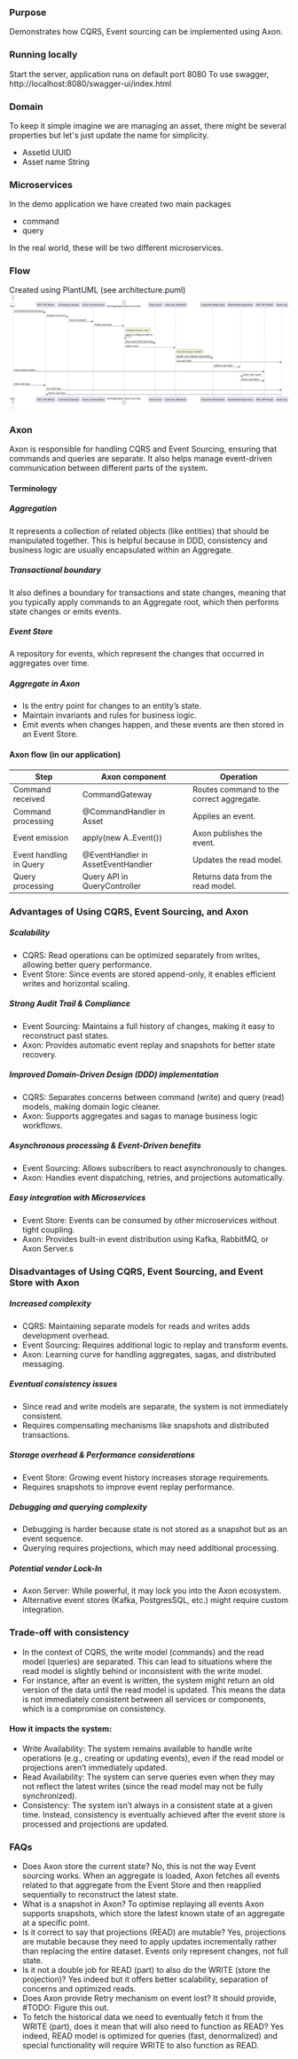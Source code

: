 ### Purpose
Demonstrates how CQRS, Event sourcing can be implemented using Axon.

### Running locally
Start the server, application runs on default port 8080
To use swagger, http://localhost:8080/swagger-ui/index.html

### Domain
To keep it simple imagine we are managing an asset, there might be several properties but let's just
update the name for simplicity. 
- AssetId UUID
- Asset name String

### Microservices
In the demo application we have created two main packages
- command
- query

In the real world, these will be two different microservices.

### Flow
Created using PlantUML (see architecture.puml)
![img.png](architecture.png)

### Axon
Axon is responsible for handling CQRS and Event Sourcing, ensuring that commands and queries are separate. 
It also helps manage event-driven communication between different parts of the system.

#### Terminology

##### Aggregation
It represents a collection of related objects (like entities) that should be manipulated together. 
This is helpful because in DDD, consistency and business logic are usually encapsulated within an Aggregate.

##### Transactional boundary
It also defines a boundary for transactions and state changes, meaning that you typically apply commands to an 
Aggregate root, which then performs state changes or emits events.

#####  Event Store
A repository for events, which represent the changes that occurred in aggregates over time.

##### Aggregate in Axon
* Is the entry point for changes to an entity’s state.
* Maintain invariants and rules for business logic.
* Emit events when changes happen, and these events are then stored in an Event Store.


#### Axon flow (in our application)

| Step                    | Axon component                     |  Operation |
|-------------------------|------------------------------------| -----------|
| Command received        | CommandGateway                     | Routes command to the correct aggregate.|
| Command processing      | @CommandHandler in Asset           | Applies an event. |
| Event emission          | apply(new A..Event())              | Axon publishes the event. |
| Event handling in Query | @EventHandler in AssetEventHandler | Updates the read model. |
| Query processing        | Query API in QueryController       | Returns data from the read model.

### Advantages of Using CQRS, Event Sourcing, and Axon

##### Scalability
- CQRS: Read operations can be optimized separately from writes, allowing better query performance.
- Event Store: Since events are stored append-only, it enables efficient writes and horizontal scaling.

##### Strong Audit Trail & Compliance
- Event Sourcing: Maintains a full history of changes, making it easy to reconstruct past states.
- Axon: Provides automatic event replay and snapshots for better state recovery.

##### Improved Domain-Driven Design (DDD) implementation
- CQRS: Separates concerns between command (write) and query (read) models, making domain logic cleaner.
- Axon: Supports aggregates and sagas to manage business logic workflows.

##### Asynchronous processing & Event-Driven benefits
- Event Sourcing: Allows subscribers to react asynchronously to changes.
- Axon: Handles event dispatching, retries, and projections automatically.

#####  Easy integration with Microservices
- Event Store: Events can be consumed by other microservices without tight coupling.
- Axon: Provides built-in event distribution using Kafka, RabbitMQ, or Axon Server.s

### Disadvantages of Using CQRS, Event Sourcing, and Event Store with Axon

##### Increased complexity
- CQRS: Maintaining separate models for reads and writes adds development overhead.
- Event Sourcing: Requires additional logic to replay and transform events.
- Axon: Learning curve for handling aggregates, sagas, and distributed messaging.

##### Eventual consistency issues
- Since read and write models are separate, the system is not immediately consistent.
- Requires compensating mechanisms like snapshots and distributed transactions.

##### Storage overhead & Performance considerations
- Event Store: Growing event history increases storage requirements.
- Requires snapshots to improve event replay performance.

##### Debugging and querying complexity
- Debugging is harder because state is not stored as a snapshot but as an event sequence.
- Querying requires projections, which may need additional processing.

##### Potential vendor Lock-In
- Axon Server: While powerful, it may lock you into the Axon ecosystem.
- Alternative event stores (Kafka, PostgresSQL, etc.) might require custom integration.

### Trade-off with consistency
- In the context of CQRS, the write model (commands) and the read model (queries) are separated. This can lead to situations where the read model is slightly behind or inconsistent with the write model.
- For instance, after an event is written, the system might return an old version of the data until the read model is updated. This means the data is not immediately consistent between all services or components, which is a compromise on consistency.

#### How it impacts the system:
- Write Availability: The system remains available to handle write operations (e.g., creating or updating events), even if the read model or projections aren’t immediately updated.
- Read Availability: The system can serve queries even when they may not reflect the latest writes (since the read model may not be fully synchronized).
- Consistency: The system isn’t always in a consistent state at a given time. Instead, consistency is eventually achieved after the event store is processed and projections are updated.

### FAQs
- Does Axon store the current state? No, this is not the way Event sourcing works. When an aggregate is loaded, Axon fetches all events related to that aggregate from the Event Store and then reapplied sequentially to reconstruct the latest state.
- What is a snapshot in Axon? To optimise replaying all events Axon supports snapshots, which store the latest known state of an aggregate at a specific point.
- Is it correct to say that projections (READ) are mutable? Yes, projections are mutable because they need to apply updates incrementally rather than replacing the entire dataset. Events only represent changes, not full state.
- Is it not a double job for READ (part) to also do the WRITE (store the projection)? Yes indeed but it offers better scalability, separation of concerns and optimized reads.
- Does Axon provide Retry mechanism on event lost? It should provide, #TODO: Figure this out.
- To fetch the historical data we need to eventually fetch it from the WRITE (part), does it mean that will also need to function as READ? Yes indeed, READ model is optimized for queries (fast, denormalized) and special functionality will require WRITE to also function as READ.